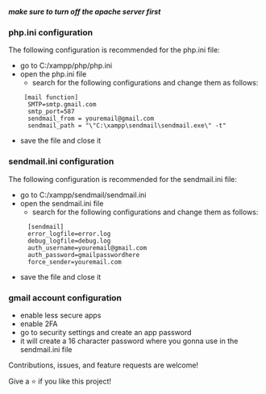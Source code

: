 
***make sure to turn off the apache server first***
### php.ini configuration

The following configuration is recommended for the php.ini file:
 
  - go to C:/xampp/php/php.ini
  - open the php.ini file
    - search for the following configurations and change them as follows:
     ```
      [mail function]
       SMTP=smtp.gmail.com
       smtp_port=587
       sendmail_from = youremail@gmail.com
       sendmail_path = "\"C:\xampp\sendmail\sendmail.exe\" -t"
     ```
 - save the file and close it

### sendmail.ini configuration
 The following configuration is recommended for the sendmail.ini file:
 
  - go to C:/xampp/sendmail/sendmail.ini
  - open the sendmail.ini file
    - search for the following configurations and change them as follows:
     ```
       [sendmail]
       error_logfile=error.log
       debug_logfile=debug.log
       auth_username=youremail@gmail.com
       auth_password=gmailpasswordhere
       force_sender=youremail.com
    ```
   - save the file and close it

### gmail account configuration

 - enable less secure apps
 - enable 2FA
 - go to security settings and create an app password
 - it will create a 16 character password where you gonna use in the sendmail.ini file


Contributions, issues, and feature requests are welcome!

Give a ⭐️ if you like this project!
